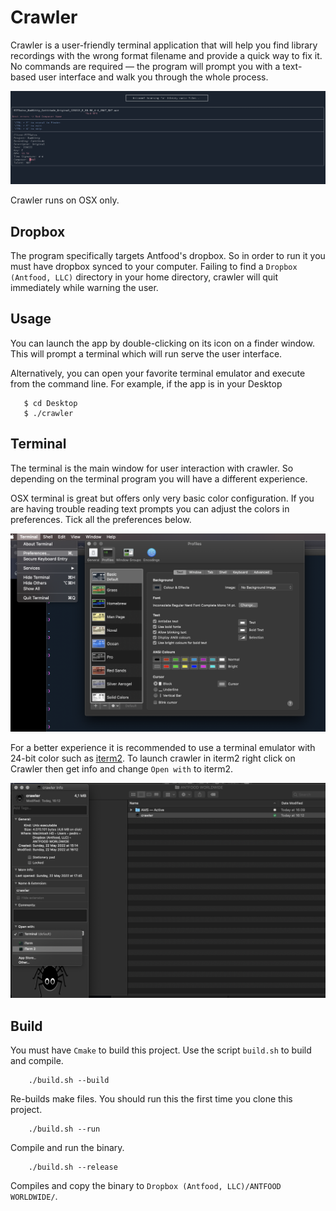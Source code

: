 # Crawler

Crawler is a user-friendly terminal application that will help you find library recordings with the wrong format 
filename and provide a quick way to fix it. No commands are required — the program will prompt you
with a text-based user interface and walk you through the whole process.

![crawler](https://github.com/Antfood/crawler/blob/main/img/crawler.png?raw=true)

Crawler runs on OSX only.

## Dropbox

The program specifically targets Antfood's dropbox. So in order to run it you must have dropbox synced to your computer.
Failing to find a `Dropbox (Antfood, LLC)` directory in your home directory, crawler will quit immediately while
warning the user.

## Usage
You can launch the app by double-clicking on its icon on a finder window. This will prompt a terminal
which will run serve the user interface.

Alternatively, you can open your favorite terminal emulator and execute from the command line. For example, if the 
app is in your Desktop

       $ cd Desktop
       $ ./crawler

## Terminal
The terminal is the main window for user interaction with crawler. 
So depending on the terminal program you will have a different experience. 


OSX terminal is great but offers only very basic color configuration. If you are having
trouble reading text prompts you can adjust the colors in preferences. Tick all the preferences below.

![crawler](https://github.com/Antfood/crawler/blob/main/img/terminal.png?raw=true)

For a better experience it is recommended to use a terminal emulator with 24-bit color such as [iterm2](`https://iterm2.com/`).
To launch crawler in iterm2 right click on Crawler then get info and change `Open with` to iterm2.


![crawler](https://github.com/Antfood/crawler/blob/main/img/iterm2.png?raw=true)


## Build

You must have `Cmake` to build this project. Use the script `build.sh` to build and compile.

        ./build.sh --build 

Re-builds make files. You should run this the first time you clone this project.

        ./build.sh --run 

Compile and run the binary.

        ./build.sh --release

Compiles and copy the binary to `Dropbox (Antfood, LLC)/ANTFOOD WORLDWIDE/`.
